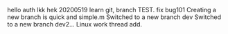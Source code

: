 hello
auth lkk hek
20200519 learn git, branch TEST. fix bug101
Creating a new branch is quick and simple.m
Switched to a new branch dev
Switched to a new branch dev2...
Linux work thread add.

